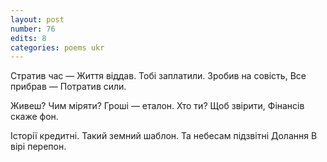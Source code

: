 ```yaml
---
layout: post
number: 76
edits: 8
categories: poems ukr
---
```


Стратив час — 
Життя віддав.
Тобі заплатили. 
Зробив на совість, 
Все прибрав —
Потратив сили. 

Живеш? 
Чим міряти? 
Гроші — еталон.
Хто ти? 
Щоб звірити, 
Фінансів скаже фон. 

Історії кредитні. 
Такий земний шаблон. 
Та небесам підзвітні 
Долання 
В вірі перепон.
